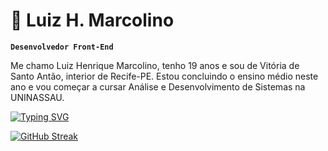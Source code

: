 # 🤖 Luiz H. Marcolino

**`Desenvolvedor Front-End`**

Me chamo Luiz Henrique Marcolino, tenho 19 anos e sou de Vitória de Santo Antão, interior de Recife-PE. Estou concluindo o ensino médio neste ano e vou começar a cursar Análise e Desenvolvimento de Sistemas na UNINASSAU. 

[![Typing SVG](https://readme-typing-svg.demolab.com?font=Fira+Code&pause=1000&color=F7831D&center=falso&vCenter=falso&repeat=verdadeiro&random=falso&width=435&lines=Estou+recebendo+propostas!+%F0%9F%98%86)](https://git.io/typing-svg)

[![GitHub Streak](https://streak-stats.demolab.com?user=devluizmarcolino&theme=transparent&hide_border=verdadeiro&locale=pt_BR&short_numbers=falso&date_format=M%20j%5B%2C%20Y%5D)](https://git.io/streak-stats)

